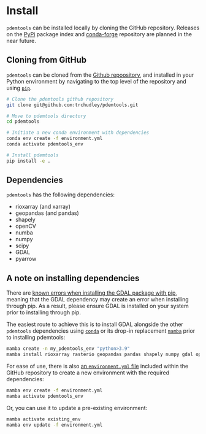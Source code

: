 # Install

`pdemtools` can be installed locally by cloning the GitHub repository. Releases on the [PyPi](https://pypi.org/) package index and [conda-forge](https://conda-forge.org/) repository are planned in the near future. 

## Cloning from GitHub

`pdemtools` can be cloned from the [Github repoository](https://github.com/), and installed in your Python environment by navigating to the top level of the repository and using [`pip`](https://pip.pypa.io/en/stable/).

```bash
# Clone the pdemtools github repository
git clone git@github.com:trchudley/pdemtools.git

# Move to pdemtools directory
cd pdemtools

# Initiate a new conda environment with dependencies
conda env create -f environment.yml
conda activate pdemtools_env

# Install pdemtools
pip install -e .
```

<!-- It is not normally advisable to mix `pip` and `conda`, but in this use case `conda` will install all the dependencies (listed below) and `pip` sets up the appropriate paths to `pdemtools`. -->

## Dependencies

`pdemtools` has the following dependencies:

 - rioxarray (and xarray)
 - geopandas (and pandas)
 - shapely
 - openCV
 - numba
 - numpy
 - scipy
 - GDAL
 - pyarrow

## A note on installing dependencies

There are [known errors when installing the GDAL package with pip](https://github.com/OSGeo/gdal/issues/2827), meaning that the GDAL dependency may create an error when installing through pip. As a result, please ensure GDAL is installed on your system prior to installing through pip. 

The easiest route to achieve this is to install GDAL alongside the other `pdemtools` dependencies using [`conda`](https://docs.conda.io/en/latest/) or its drop-in replacement [`mamba`](https://mamba.readthedocs.io/en/latest/) prior to installing pdemtools:

```bash
mamba create -n my_pdemtools_env "python>3.9"
mamba install rioxarray rasterio geopandas pandas shapely numpy gdal opencv-python scipy numba pyarrow
```

For ease of use, there is also [an `environment.yml` file](https://github.com/trchudley/pdemtools/blob/main/environment.yml) included within the GitHub repository to create a new environment with the required dependencies:

```bash
mamba env create -f environment.yml
mamba activate pdemtools_env
```

Or, you can use it to update a pre-existing environment:

```bash
mamba activate existing_env
mamba env update -f environment.yml
```





